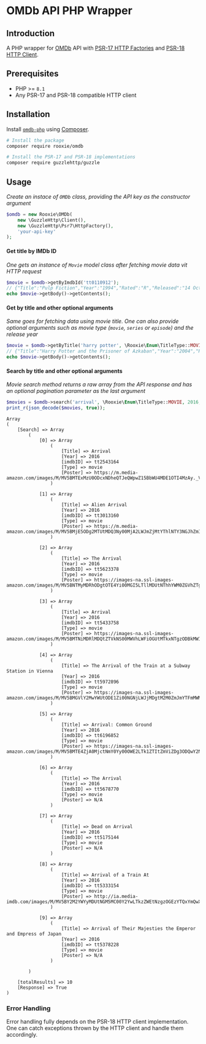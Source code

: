 # OMDb API PHP Wrapper

## Introduction
A PHP wrapper for [OMDb](http://www.omdbapi.com/) API with [PSR-17 HTTP Factories](https://www.php-fig.org/psr/psr-17/) and [PSR-18 HTTP Client](https://www.php-fig.org/psr/psr-18/).

## Prerequisites
* PHP >= `8.1`
* Any PSR-17 and PSR-18 compatible HTTP client

## Installation
Install [`omdb-php`](http://packagist.org/packages/rooxie/omdb) using [Composer](https://getcomposer.org/).
```bash
# Install the package
composer require rooxie/omdb

# Install the PSR-17 and PSR-18 implementations
composer require guzzlehttp/guzzle
```

## Usage
*Create an instace of `OMDb` class, providing the API key as the constructor argument*
```php
$omdb = new Rooxie\OMDb(
    new \GuzzleHttp\Client(),
    new \GuzzleHttp\Psr7\HttpFactory(),
    'your-api-key'
);
```

#### Get title by IMDb ID
*One gets an instance of `Movie` model class after fetching movie data vit HTTP request*
```php
$movie = $omdb->getByImdbId('tt0110912');
// {"Title":"Pulp Fiction","Year":"1994","Rated":"R","Released":"14 Oct 1994" ...
echo $movie->getBody()->getContents();
```

#### Get by title and other optional arguments
*Same goes for fetching data using movie title. One can also provide optional arguments such as movie type (`movie`, `series` or `episode`) and the release year*
```php
$movie = $omdb->getByTitle('harry potter', \Rooxie\Enum\TitleType::MOVIE, 2004);
// {"Title":"Harry Potter and the Prisoner of Azkaban","Year":"2004","Rated":"PG","Released":"04 Jun 2004" ...
echo $movie->getBody()->getContents();
```

#### Search by title and other optional arguments
*Movie search method returns a raw array from the API response and has an optional pagination parameter as the last argument*
```php
$movies = $omdb->search('arrival', \Rooxie\Enum\TitleType::MOVIE, 2016, 1)->getBody()->getContents();
print_r(json_decode($movies, true));
```
```text
Array
(
    [Search] => Array
        (
            [0] => Array
                (
                    [Title] => Arrival
                    [Year] => 2016
                    [imdbID] => tt2543164
                    [Type] => movie
                    [Poster] => https://m.media-amazon.com/images/M/MV5BMTExMzU0ODcxNDheQTJeQWpwZ15BbWU4MDE1OTI4MzAy._V1_SX300.jpg
                )

            [1] => Array
                (
                    [Title] => Alien Arrival
                    [Year] => 2016
                    [imdbID] => tt3013160
                    [Type] => movie
                    [Poster] => https://m.media-amazon.com/images/M/MV5BMjE5ODg2MTUtMDQ3Ny00MjA2LWJmZjMtYThlNTY3NGJhZmI2XkEyXkFqcGdeQXVyMjA4MDYxNDk@._V1_SX300.jpg
                )

            [2] => Array
                (
                    [Title] => The Arrival
                    [Year] => 2016
                    [imdbID] => tt5623378
                    [Type] => movie
                    [Poster] => https://images-na.ssl-images-amazon.com/images/M/MV5BNTMyMDRhODgtOTE4Yi00MGI5LTllMDUtNThhYWM0ZGVhZTg1XkEyXkFqcGdeQXVyNjQ2NzI0Mw@@._V1_SX300.jpg
                )

            [3] => Array
                (
                    [Title] => Arrival
                    [Year] => 2016
                    [imdbID] => tt5433758
                    [Type] => movie
                    [Poster] => https://images-na.ssl-images-amazon.com/images/M/MV5BMTNiMDRlMDQtZTVkNS00MWVhLWFiOGUtMTkxNTgzODBkMWIyXkEyXkFqcGdeQXVyMjMxMTU4MzA@._V1_SX300.jpg
                )

            [4] => Array
                (
                    [Title] => The Arrival of the Train at a Subway Station in Vienna
                    [Year] => 2016
                    [imdbID] => tt5972896
                    [Type] => movie
                    [Poster] => https://images-na.ssl-images-amazon.com/images/M/MV5BMGVlY2MwYWUtODE1Zi00NGNjLWJjMDgtM2M0ZmJmYTFmMWM4XkEyXkFqcGdeQXVyNDcwNDE0Nzk@._V1_SX300.jpg
                )

            [5] => Array
                (
                    [Title] => Arrival: Common Ground
                    [Year] => 2016
                    [imdbID] => tt6196852
                    [Type] => movie
                    [Poster] => https://images-na.ssl-images-amazon.com/images/M/MV5BMTE4ZjA0MjctNmY0Yy00OWE2LTk1ZTItZmViZDg3ODQwY2NjL2ltYWdlL2ltYWdlXkEyXkFqcGdeQXVyMzM2MjIzNA@@._V1_SX300.jpg
                )

            [6] => Array
                (
                    [Title] => The Arrival
                    [Year] => 2016
                    [imdbID] => tt5678770
                    [Type] => movie
                    [Poster] => N/A
                )

            [7] => Array
                (
                    [Title] => Dead on Arrival
                    [Year] => 2016
                    [imdbID] => tt5175144
                    [Type] => movie
                    [Poster] => N/A
                )

            [8] => Array
                (
                    [Title] => Arrival of a Train At
                    [Year] => 2016
                    [imdbID] => tt5333154
                    [Type] => movie
                    [Poster] => http://ia.media-imdb.com/images/M/MV5BY2M2YWYyMDUtNGM5MC00Y2YwLTkzZWEtNzgzOGEzYTQxYmQwXkEyXkFqcGdeQXVyNjQ3Mjc0Nzg@._V1_SX300.jpg
                )

            [9] => Array
                (
                    [Title] => Arrival of Their Majesties the Emperor and Empress of Japan
                    [Year] => 2016
                    [imdbID] => tt5378228
                    [Type] => movie
                    [Poster] => N/A
                )

        )

    [totalResults] => 10
    [Response] => True
)
```

### Error Handling
Error handling fully depends on the PSR-18 HTTP client implementation. One can catch exceptions thrown by the HTTP client and handle them accordingly.
